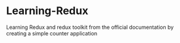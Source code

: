 # Learning-Redux
Learning Redux and redux toolkit from the official documentation by creating a simple counter application
